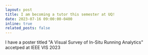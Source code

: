 ```yaml
---
layout: post
title: I am becoming a tutor this semester at UQ! 
date: 2023-07-16 09:00:00-0400
inline: true
related_posts: false
---
```


I have a poster titled "A Visual Survey of In-Situ Running Analytics" accetped at IEEE VIS 2023

